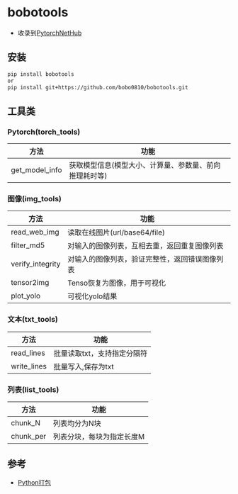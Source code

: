 # bobotools

- 收录到[PytorchNetHub](https://github.com/bobo0810/PytorchNetHub)

## 安装

```bash
pip install bobotools
or
pip install git+https://github.com/bobo0810/bobotools.git
```

## 工具类

### Pytorch(torch_tools)
|  方法   | 功能  |
|  ----  | ----  |
| get_model_info  | 获取模型信息(模型大小、计算量、参数量、前向推理耗时等) |



### 图像(img_tools)
|  方法   | 功能  |
|  ----  | ----  |
| read_web_img  | 读取在线图片(url/base64/file) |
| filter_md5  | 对输入的图像列表，互相去重，返回重复图像列表|
| verify_integrity  | 对输入的图像列表，验证完整性，返回错误图像列表|
| tensor2img  | Tenso恢复为图像，用于可视化|
| plot_yolo  | 可视化yolo结果|




### 文本(txt_tools)
|  方法   | 功能  |
|  ----  | ----  |
| read_lines  | 批量读取txt，支持指定分隔符 |
| write_lines  | 批量写入,保存为txt |

### 列表(list_tools)
|  方法   | 功能  |
|  ----  | ----  |
| chunk_N  | 列表均分为N块 |
| chunk_per| 列表分块，每块为指定长度M |


## 参考

- [Python打包](https://www.jianshu.com/p/9a5e7c935273)


